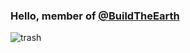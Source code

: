 ### Hello, member of [@BuildTheEarth](https://github.com/BuildTheEarth)

![trash](https://github-readme-stats.vercel.app/api?username=XboxBedrock&count_private=true&show_icons=true&theme=vision-friendly-dark)
